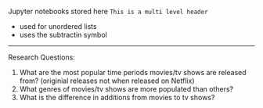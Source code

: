 Jupyter notebooks stored here
``
This is a multi level header
``
- used for unordered lists
- uses the subtractin symbol

---
Research Questions:

1. What are the most popular time periods movies/tv shows are released from? (originial releases not when released on Netflix) 
2. What genres of movies/tv shows are more populated than others?
3. What is the difference in additions from movies to tv shows?
